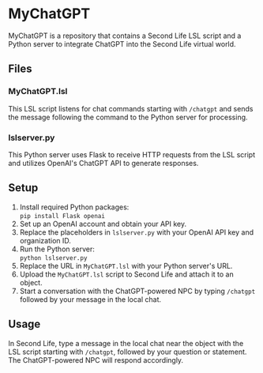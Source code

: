 # MyChatGPT

MyChatGPT is a repository that contains a Second Life LSL script and a Python server to integrate ChatGPT into the Second Life virtual world.

## Files

### MyChatGPT.lsl

This LSL script listens for chat commands starting with `/chatgpt` and sends the message following the command to the Python server for processing.

### lslserver.py

This Python server uses Flask to receive HTTP requests from the LSL script and utilizes OpenAI's ChatGPT API to generate responses.

## Setup

1. Install required Python packages:
<br>```pip install Flask openai```
2. Set up an OpenAI account and obtain your API key.
3. Replace the placeholders in `lslserver.py` with your OpenAI API key and organization ID.
5. Run the Python server:
<br>```python lslserver.py```
6. Replace the URL in `MyChatGPT.lsl` with your Python server's URL.
7. Upload the `MyChatGPT.lsl` script to Second Life and attach it to an object.
8. Start a conversation with the ChatGPT-powered NPC by typing `/chatgpt` followed by your message in the local chat.

## Usage

In Second Life, type a message in the local chat near the object with the LSL script starting with `/chatgpt`, followed by your question or statement. The ChatGPT-powered NPC will respond accordingly.
